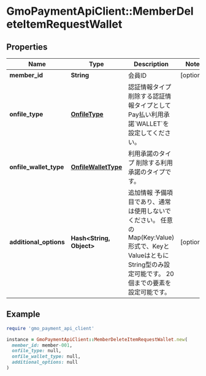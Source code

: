 # GmoPaymentApiClient::MemberDeleteItemRequestWallet

## Properties

| Name | Type | Description | Notes |
| ---- | ---- | ----------- | ----- |
| **member_id** | **String** | 会員ID | [optional] |
| **onfile_type** | [**OnfileType**](OnfileType.md) | 認証情報タイプ   削除する認証情報タイプとしてPay払い利用承諾&#x60;WALLET&#x60;を設定してください。  |  |
| **onfile_wallet_type** | [**OnfileWalletType**](OnfileWalletType.md) | 利用承諾のタイプ   削除する利用承諾のタイプです。  |  |
| **additional_options** | **Hash&lt;String, Object&gt;** | 追加情報   予備項目であり、通常は使用しないでください。   任意のMap(Key:Value)形式で、KeyとValueはともにString型のみ設定可能です。   20個までの要素を設定可能です。  | [optional] |

## Example

```ruby
require 'gmo_payment_api_client'

instance = GmoPaymentApiClient::MemberDeleteItemRequestWallet.new(
  member_id: member-001,
  onfile_type: null,
  onfile_wallet_type: null,
  additional_options: null
)
```

